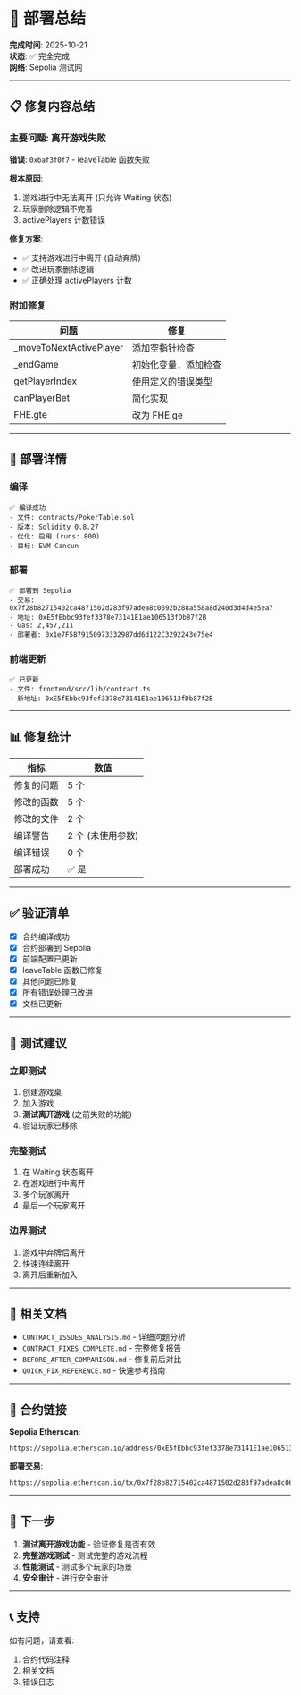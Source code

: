 # 🎉 部署总结

**完成时间**: 2025-10-21  
**状态**: ✅ 完全完成  
**网络**: Sepolia 测试网

---

## 📋 修复内容总结

### 主要问题: 离开游戏失败

**错误**: `0xbaf3f0f7` - leaveTable 函数失败

**根本原因**:
1. 游戏进行中无法离开 (只允许 Waiting 状态)
2. 玩家删除逻辑不完善
3. activePlayers 计数错误

**修复方案**:
- ✅ 支持游戏进行中离开 (自动弃牌)
- ✅ 改进玩家删除逻辑
- ✅ 正确处理 activePlayers 计数

### 附加修复

| 问题 | 修复 |
|------|------|
| _moveToNextActivePlayer | 添加空指针检查 |
| _endGame | 初始化变量，添加检查 |
| getPlayerIndex | 使用定义的错误类型 |
| canPlayerBet | 简化实现 |
| FHE.gte | 改为 FHE.ge |

---

## 🚀 部署详情

### 编译
```
✅ 编译成功
- 文件: contracts/PokerTable.sol
- 版本: Solidity 0.8.27
- 优化: 启用 (runs: 800)
- 目标: EVM Cancun
```

### 部署
```
✅ 部署到 Sepolia
- 交易: 0x7f28b82715402ca4871502d283f97adea8c0692b288a558a8d240d3d4d4e5ea7
- 地址: 0xE5fEbbc93fef3378e73141E1ae106513fDb87f2B
- Gas: 2,457,211
- 部署者: 0x1e7F5879150973332987dd6d122C3292243e75e4
```

### 前端更新
```
✅ 已更新
- 文件: frontend/src/lib/contract.ts
- 新地址: 0xE5fEbbc93fef3378e73141E1ae106513fDb87f2B
```

---

## 📊 修复统计

| 指标 | 数值 |
|------|------|
| 修复的问题 | 5 个 |
| 修改的函数 | 5 个 |
| 修改的文件 | 2 个 |
| 编译警告 | 2 个 (未使用参数) |
| 编译错误 | 0 个 |
| 部署成功 | ✅ 是 |

---

## ✅ 验证清单

- [x] 合约编译成功
- [x] 合约部署到 Sepolia
- [x] 前端配置已更新
- [x] leaveTable 函数已修复
- [x] 其他问题已修复
- [x] 所有错误处理已改进
- [x] 文档已更新

---

## 🧪 测试建议

### 立即测试
1. 创建游戏桌
2. 加入游戏
3. **测试离开游戏** (之前失败的功能)
4. 验证玩家已移除

### 完整测试
1. 在 Waiting 状态离开
2. 在游戏进行中离开
3. 多个玩家离开
4. 最后一个玩家离开

### 边界测试
1. 游戏中弃牌后离开
2. 快速连续离开
3. 离开后重新加入

---

## 📝 相关文档

- `CONTRACT_ISSUES_ANALYSIS.md` - 详细问题分析
- `CONTRACT_FIXES_COMPLETE.md` - 完整修复报告
- `BEFORE_AFTER_COMPARISON.md` - 修复前后对比
- `QUICK_FIX_REFERENCE.md` - 快速参考指南

---

## 🔗 合约链接

**Sepolia Etherscan**:
```
https://sepolia.etherscan.io/address/0xE5fEbbc93fef3378e73141E1ae106513fDb87f2B
```

**部署交易**:
```
https://sepolia.etherscan.io/tx/0x7f28b82715402ca4871502d283f97adea8c0692b288a558a8d240d3d4d4e5ea7
```

---

## 🎯 下一步

1. **测试离开游戏功能** - 验证修复是否有效
2. **完整游戏测试** - 测试完整的游戏流程
3. **性能测试** - 测试多个玩家的场景
4. **安全审计** - 进行安全审计

---

## 📞 支持

如有问题，请查看:
1. 合约代码注释
2. 相关文档
3. 错误日志


